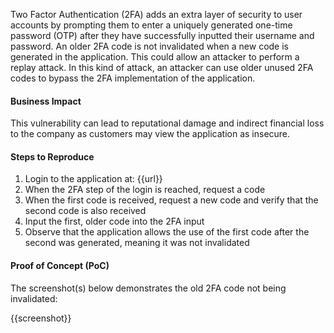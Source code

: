 Two Factor Authentication (2FA) adds an extra layer of security to user accounts by prompting them to enter a uniquely generated one-time password (OTP) after they have successfully inputted their username and password. An older 2FA code is not invalidated when a new code is generated in the application. This could allow an attacker to perform a replay attack. In this kind of attack, an attacker can use older unused 2FA codes to bypass the 2FA implementation of the application.

#### Business Impact

This vulnerability can lead to reputational damage and indirect financial loss to the company as customers may view the application as insecure.

#### Steps to Reproduce

1. Login to the application at: {{url}}
1. When the 2FA step of the login is reached, request a code
1. When the first code is received, request a new code and verify that the second code is also received
1. Input the first, older code into the 2FA input
1. Observe that the application allows the use of the first code after the second was generated, meaning it was not invalidated

#### Proof of Concept (PoC)

The screenshot(s) below demonstrates the old 2FA code not being invalidated:

{{screenshot}}
